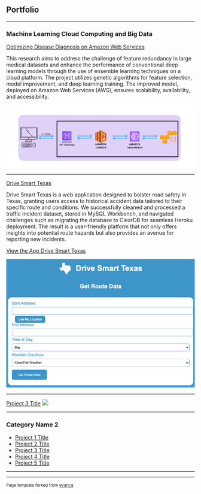 ## Portfolio

---

### Machine Learning Cloud Computing and Big Data

[Optimizing Disease Diagnosis on Amazon Web Services](https://github.com/julia-donato/FinalProjectCC)

This research aims to address the challenge of feature redundancy in large medical datasets and enhance the performance of conventional deep learning models through the use of ensemble learning techniques on a cloud platform. The project utilizes genetic algorithms for feature selection, model improvement, and deep learning training. The improved model, deployed on Amazon Web Services (AWS), ensures scalability, availability, and accessibility. 

<img src="images/pipeline.png?raw=true"/>

---
[Drive Smart Texas](https://github.com/julia-donato/Database-Project)

Drive Smart Texas is a web application designed to bolster road safety in Texas, granting users access to historical accident data tailored to their specific route and conditions. We successfully cleaned and processed a traffic incident dataset, stored in MySQL Workbench, and navigated challenges such as migrating the database to ClearDB for seamless Heroku deployment. The result is a user-friendly platform that not only offers insights into potential route hazards but also provides an avenue for reporting new incidents.

[View the App Drive Smart Texas](https://drive-smart-texas-498e9b25a4c3.herokuapp.com/)

<img src="images/drive_smart.png?raw=true"/>

---
[Project 3 Title](http://example.com/)
<img src="images/dummy_thumbnail.jpg?raw=true"/>

---

### Category Name 2

- [Project 1 Title](http://example.com/)
- [Project 2 Title](http://example.com/)
- [Project 3 Title](http://example.com/)
- [Project 4 Title](http://example.com/)
- [Project 5 Title](http://example.com/)

---




---
<p style="font-size:11px">Page template forked from <a href="https://github.com/evanca/quick-portfolio">evanca</a></p>
<!-- Remove above link if you don't want to attibute -->

